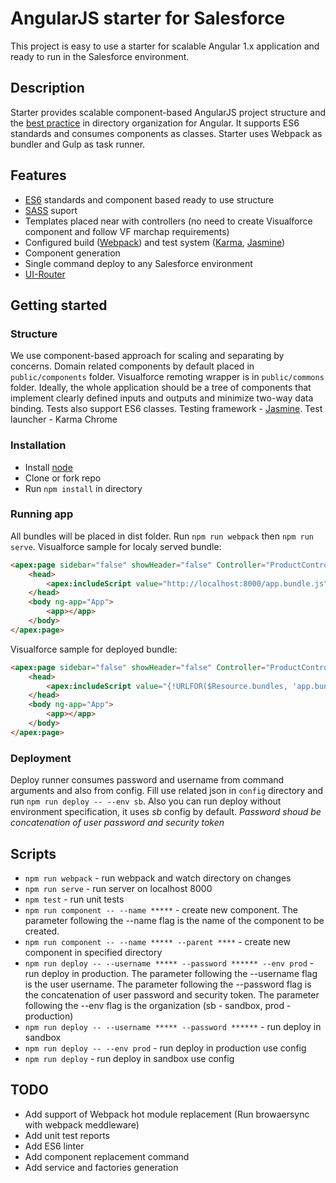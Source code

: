 # AngularJS starter for Salesforce

This project is easy to use a starter for scalable Angular 1.x application and ready to run in the Salesforce environment.

## Description

Starter provides scalable component-based AngularJS project structure and the [best practice](https://github.com/johnpapa/angular-styleguide/blob/master/a1/README.md) in directory organization for Angular. It supports ES6 standards and consumes components as classes. Starter uses Webpack as bundler and Gulp as task runner. 

## Features

* [ES6](http://es6-features.org/#Constants) standards and component based ready to use structure
* [SASS](http://sass-lang.com/) suport
* Templates placed near with controllers (no need to create Visualforce component and follow VF marchap requirements)
* Configured build ([Webpack](https://webpack.js.org/configuration/)) and test system ([Karma](https://karma-runner.github.io/1.0/intro/configuration.html), [Jasmine](https://github.com/jasmine/jasmine/wiki))
* Component generation
* Single command deploy to any Salesforce environment
* [UI-Router](https://github.com/angular-ui/ui-router/wiki)

## Getting started

### Structure

We use component-based approach for scaling and separating by concerns. Domain related components by default placed in `public/components` folder.  Visualforce remoting wrapper is in `public/commons` folder. Ideally, the whole application should be a tree of components that implement clearly defined inputs and outputs and minimize two-way data binding. 
Tests also support ES6 classes. Testing framework - [Jasmine](https://github.com/jasmine/jasmine/wiki). Test launcher - Karma Chrome

### Installation

* Install [node](https://nodejs.org/en/download/) 
* Clone or fork repo
* Run `npm install` in directory

### Running app

All bundles will be placed in dist folder. Run `npm run webpack` then `npm run serve`.
Visualforce sample for localy served bundle:
```html
<apex:page sidebar="false" showHeader="false" Controller="ProductController">
    <head>
        <apex:includeScript value="http://localhost:8000/app.bundle.js"/>
    </head>
    <body ng-app="App">
        <app></app>
    </body>
</apex:page>
```
Visualforce sample for deployed bundle:
```html
<apex:page sidebar="false" showHeader="false" Controller="ProductController">
    <head>
        <apex:includeScript value="{!URLFOR($Resource.bundles, 'app.bundle.js')}"/>
    </head>
    <body ng-app="App">
        <app></app>
    </body>
</apex:page>
```

### Deployment 

Deploy runner consumes password and username from command arguments and also from config. Fill use related json in `config` directory and run `npm run deploy -- --env sb`. Also you can run deploy without environment specification, it uses *sb* config by default. *Password shoud be concatenation of user password and security token*

## Scripts

* `npm run webpack` - run webpack and watch directory on changes
* `npm run serve` - run server on localhost 8000
* `npm test` - run unit tests
* `npm run component -- --name *****` - create new component. The parameter following the --name flag is the name of the component to be created.
* `npm run component -- --name ***** --parent ****` - create new component in specified directory
* `npm run deploy -- --username ***** --password ****** --env prod` - run deploy in production. The parameter following the --username flag is the user username. The parameter following the --password flag is the concatenation of user password and security token. The parameter following the --env flag is the organization (sb - sandbox, prod - production)
* `npm run deploy -- --username ***** --password ******` - run deploy in sandbox
* `npm run deploy -- --env prod` - run deploy in production use config
* `npm run deploy` - run deploy in sandbox use config

## TODO

* Add support of Webpack hot module replacement (Run browaersync with webpack meddleware)
* Add unit test reports
* Add ES6 linter
* Add component replacement command
* Add service and factories generation
